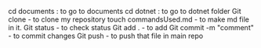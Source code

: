 cd documents : to go to documents
cd dotnet : to go to dotnet folder
Git clone - to clone my repository 
touch commandsUsed.md - to make md file in it.
Git status - to check status
Git add . - to add
Git commit -m "comment" - to commit changes
Git push - to push that file in main repo

